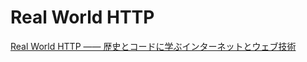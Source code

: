 # Real World HTTP
[Real World HTTP ―― 歴史とコードに学ぶインターネットとウェブ技術](https://www.oreilly.co.jp/books/9784873118048/)
